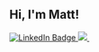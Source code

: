 ## Hi, I'm Matt!

<div id="badges">
  <a href="https://www.linkedin.com/in/matt-shriver-475967238/">
    <img src="https://img.shields.io/badge/LinkedIn-blue?style=for-the-badge&logo=linkedin&logoColor=white" alt="LinkedIn Badge"/>
  </a>
  <a href="mailto:mashriver@yahoo.com">
    <img src="https://img.shields.io/badge/gmail-gray?logo=gmail&logocolor=white&style=for-the-badge"/>
  </a>
  <img src="https://komarev.com/ghpvc/?username=doctoryizzle0&style=flat-square&color=blue" alt=""/>
</div>


